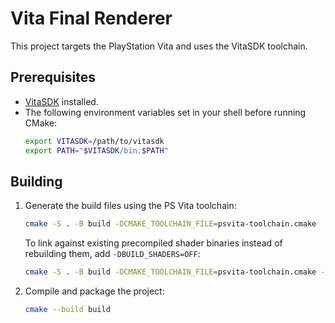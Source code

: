 # Vita Final Renderer

This project targets the PlayStation Vita and uses the VitaSDK toolchain.

## Prerequisites
- [VitaSDK](https://vitasdk.org/) installed.
- The following environment variables set in your shell before running CMake:
  ```sh
  export VITASDK=/path/to/vitasdk
  export PATH="$VITASDK/bin:$PATH"
  ```

## Building
1. Generate the build files using the PS Vita toolchain:
   ```sh
   cmake -S . -B build -DCMAKE_TOOLCHAIN_FILE=psvita-toolchain.cmake
   ```
   To link against existing precompiled shader binaries instead of rebuilding them, add `-DBUILD_SHADERS=OFF`:
   ```sh
   cmake -S . -B build -DCMAKE_TOOLCHAIN_FILE=psvita-toolchain.cmake -DBUILD_SHADERS=OFF
   ```
2. Compile and package the project:
   ```sh
   cmake --build build
   ```

